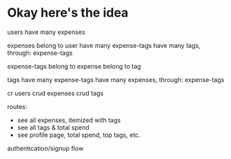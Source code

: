# Okay here's the idea

users
have many expenses

expenses 
belong to user
have many expense-tags
have many tags, through: expense-tags

expense-tags
belong to expense
belong to tag

tags
have many expense-tags
have many expenses, through: expense-tags

cr users
crud expenses
crud tags

routes:
- see all expenses, itemized with tags
- see all tags & total spend
- see profile page, total spend, top tags, etc.

authentication/signup flow
